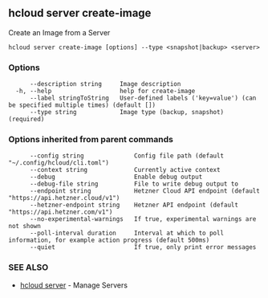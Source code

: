 ## hcloud server create-image

Create an Image from a Server

```
hcloud server create-image [options] --type <snapshot|backup> <server>
```

### Options

```
      --description string     Image description
  -h, --help                   help for create-image
      --label stringToString   User-defined labels ('key=value') (can be specified multiple times) (default [])
      --type string            Image type (backup, snapshot) (required)
```

### Options inherited from parent commands

```
      --config string              Config file path (default "~/.config/hcloud/cli.toml")
      --context string             Currently active context
      --debug                      Enable debug output
      --debug-file string          File to write debug output to
      --endpoint string            Hetzner Cloud API endpoint (default "https://api.hetzner.cloud/v1")
      --hetzner-endpoint string    Hetzner API endpoint (default "https://api.hetzner.com/v1")
      --no-experimental-warnings   If true, experimental warnings are not shown
      --poll-interval duration     Interval at which to poll information, for example action progress (default 500ms)
      --quiet                      If true, only print error messages
```

### SEE ALSO

* [hcloud server](hcloud_server.md)	 - Manage Servers
